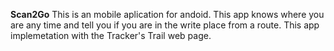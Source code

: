 **Scan2Go** 
This is an mobile aplication for andoid.
This app knows where you are any time and tell you if you are in the write place from a route.
This app implemetation with the Tracker's Trail web page.
